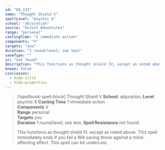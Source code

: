 ```yaml
---
id: "OA_133"
name: "Thought Shield V"
spellLevel: "psychic 6"
school: "abjuration"
source: "Occult Adventures"
range: "personal"
castingTime: "1 immediate action"
components: "V"
targets: "you"
duration: "1 round/level; see text"
saveType: ""
sr: "not found"
description: "This functions as thought shield IV, except as noted above. This spell immediately ends if you fail a Will saving throw against a mind-affecting effect. This spell can be undercast."
known: false
cssclasses:
  - hide-title
  - hide-properties
---
```


> [!spellbook-spell-block] Thought Shield V
> **School:** abjuration; **Level** psychic 6
> **Casting Time** 1 immediate action  
> **Components** V  
> **Range** personal  
> **Targets** you  
> **Duration** 1 round/level; see text; **Spell Resistance** not found
> 
> This functions as thought shield IV, except as noted above. This spell immediately ends if you fail a Will saving throw against a mind-affecting effect. This spell can be undercast.